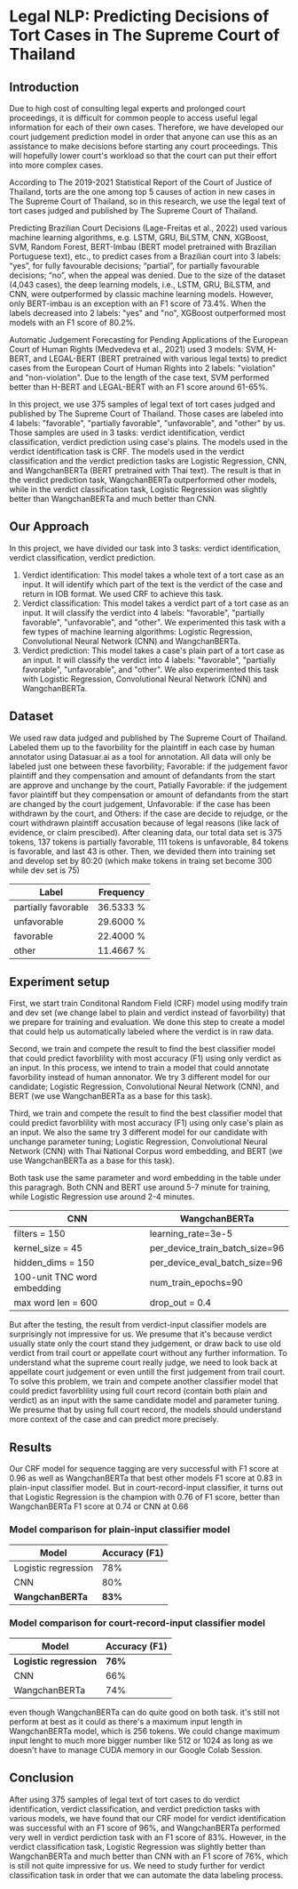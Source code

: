# Legal NLP: Predicting Decisions of Tort Cases in The Supreme Court of Thailand

## Introduction
  Due to high cost of consulting legal experts and prolonged court proceedings, it is difficult for common people to access useful legal information for each of their own cases. Therefore, we have developed our court judgement prediction model in order that anyone can use this as an assistance to make decisions before starting any court proceedings. This will hopefully lower court's workload so that the court can put their effort into more complex cases.
  
  According to The 2019-2021 Statistical Report of the Court of Justice of Thailand, torts are the one among top 5 causes of action in new cases in The Supreme Court of Thailand, so in this research, we use the legal text of tort cases judged and published by The Supreme Court of Thailand.
  
  Predicting Brazilian Court Decisions (Lage-Freitas et al., 2022) used various machine learning algorithms, e.g. LSTM, GRU, BiLSTM, CNN, XGBoost, SVM, Random Forest, BERT-Imbau (BERT model pretrained with Brazilian Portuguese text), etc., to predict cases from a Brazilian court into 3 labels: “yes”, for fully favourable decisions; “partial”, for partially favourable decisions; “no”, when the appeal was denied. Due to the size of the dataset (4,043 cases), the deep learning models, i.e., LSTM, GRU, BiLSTM, and CNN, were outperformed by classic machine learning models. However, only BERT-imbau is an exception with an F1 score of 73.4%. When the labels decreased into 2 labels: "yes" and "no", XGBoost outperformed most models with an F1 score of 80.2%.
  
  Automatic Judgement Forecasting for Pending Applications of the European Court of Human Rights (Medvedeva et al., 2021) used 3 models: SVM, H-BERT, and LEGAL-BERT (BERT pretrained with various legal texts) to predict cases from the European Court of Human Rights into 2 labels: "violation" and "non-violation". Due to the length of the case text, SVM performed better than H-BERT and LEGAL-BERT with an F1 score around 61-65%.
  
  In this project, we use 375 samples of legal text of tort cases judged and published by The Supreme Court of Thailand. Those cases are labeled into 4 labels: "favorable", "partially favorable", "unfavorable", and "other" by us. Those samples are used in 3 tasks: verdict identification, verdict classification, verdict prediction using case's plains. The models used in the verdict identification task is CRF. The models used in the verdict classification and the verdict prediction tasks are Logistic Regression, CNN, and WangchanBERTa (BERT pretrained with Thai text). The result is that in the verdict prediction task, WangchanBERTa outperformed other models, while in the verdict classification task, Logistic Regression was slightly better than WangchanBERTa and much better than CNN.

## Our Approach
In this project, we have divided our task into 3 tasks: verdict identification, verdict classification, verdict prediction.

1. Verdict identification: This model takes a whole text of a tort case as an input. It will identify which part of the text is the verdict of the case and return in IOB format. We used CRF to achieve this task.
2. Verdict classification: This model takes a verdict part of a tort case as an input. It will classify the verdict into 4 labels: "favorable", "partially favorable", "unfavorable", and "other". We experimented this task with a few types of machine learning algorithms: Logistic Regression, Convolutional Neural Network (CNN) and WangchanBERTa.
3. Verdict prediction: This model takes a case's plain part of a tort case as an input. It will classify the verdict into 4 labels: "favorable", "partially favorable", "unfavorable", and "other". We also experimented this task with Logistic Regression, Convolutional Neural Network (CNN) and WangchanBERTa.

## Dataset
We used raw data judged and published by The Supreme Court of Thailand. Labeled them up to the favorbility for the plaintiff in each case by human annotator using Datasuar.ai as a tool for annotation. All data will only be labeled just one between these favorbility; Favorable: if the judgement favor plaintiff and they compensation and amount of defandants from the start are approve and unchange by the court, Patially Favorable: if the judgement favor plaintiff but they compensation or amount of defandants from the start are changed by the court judgement, Unfavorable: if the case has been withdrawn by the court, and Others: if the case are decide to rejudge, or the court withdrawn plaintiff accusation because of legal reasons (like lack of evidence, or claim prescibed). After cleaning data, our total data set is 375 tokens, 137 tokens is partially favorable, 111 tokens is unfavorable, 84 tokens is favorable, and last 43 is other. Then, we devided them into training set and develop set by 80:20 (which make tokens in traing set become 300 while dev set is 75)

| Label | Frequency |
|--------|----------|
| partially favorable | 36.5333 % |
| unfavorable | 29.6000 % |
| favorable | 22.4000 % |
| other | 11.4667 % |

## Experiment setup
First, we start train Conditonal Random Field (CRF) model using modify train and dev set (we change label to plain and verdict instead of favorbility) that we prepare for training and evaluation. We done this step to create a model that could help us automatically labeled where the verdict is in raw data.

Second, we train and compete the result to find the best classifier model that could predict favorblility with most accuracy (F1) using only verdict as an input. In this process, we intend to train a model that could annotate favorbility instead of human annonator. We try 3 different model for our candidate; Logistic Regression, Convolutional Neural Network (CNN), and BERT (we use WangchanBERTa as a base for this task).
    
Third, we train and compete the result to find the best classifier model that could predict favorblility with most accuracy (F1) using only case's plain as an input. We also the same try 3 different model for our candidate with unchange parameter tuning; Logistic Regression, Convolutional Neural Network (CNN) with Thai National Corpus word embedding, and BERT (we use WangchanBERTa as a base for this task). 

Both task use the same parameter and word embedding in the table under this paragragh. Both CNN and BERT use around 5-7 minute for training, while Logistic Regression use around 2-4 minutes.

| CNN | WangchanBERTa |
|----------|---------------|
| filters = 150 | learning_rate=3e-5 |
| kernel_size = 45 | per_device_train_batch_size=96 |
| hidden_dims = 150 | per_device_eval_batch_size=96 |
| 100-unit TNC word embedding | num_train_epochs=90 |
| max word len = 600 | drop_out = 0.4 |

But after the testing, the result from verdict-input classifier models are surprisingly not impressive for us. We presume that it's because verdict usually state only the court stand they judgement, or draw back to use old verdict from trail court or appellate court without any further information. To understand what the supreme court really judge, we need to look back at appellate court judgement or even untill the first judgement from trail court. To solve this problem, we train and compete another classifier model that could predict favorblility using full court record (contain both plain and verdict) as an input with the same candidate model and parameter tuning. We presume that by using full court record, the models should understand more context of the case and can predict more precisely.

## Results 
Our CRF model for sequence tagging are very successful with F1 score at 0.96 as well as WangchanBERTa that best other models F1 score at 0.83 in plain-input classifier model. But in court-record-input classifier, it turns out that Logistic Regression is the champion with 0.76 of F1 score, better than WangchanBERTa F1 score at 0.74 or CNN at 0.66

### Model comparison for plain-input classifier model
| Model | Accuracy (F1) |
|-------|----------|
|Logistic regression | 78%|
|CNN| 80% |
|**WangchanBERTa** | **83%** |

### Model comparison for court-record-input classifier model
| Model | Accuracy (F1) |
|-------|----------|
|**Logistic regression** | **76%**|
|CNN| 66% |
|WangchanBERTa | 74% |

even though WangchanBERTa can do quite good on both task. it's still not perform at best as it could as there's a maximum input length in WangchanBERTa model, which is 256 tokens. We could change maximum input lenght to much more bigger number like 512 or 1024 as long as we doesn't have to manage CUDA memory in our Google Colab Session.

## Conclusion
After using 375 samples of legal text of tort cases to do verdict identification, verdict classification, and verdict prediction tasks with various models, we have found that our CRF model for verdict identification was successful with an F1 score of 96%, and WangchanBERTa performed very well in verdict perdiction task with an F1 score of 83%. However, in the verdict classification task, Logistic Regression was slightly better than WangchanBERTa and much better than CNN with an F1 score of 76%, which is still not quite impressive for us. We need to study further for verdict classification task in order that we can automate the data labeling process.
